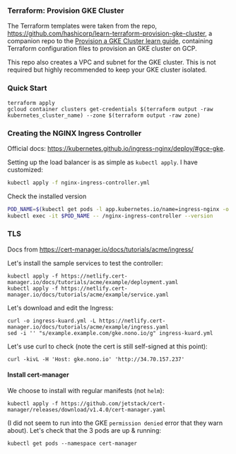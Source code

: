### Terraform: Provision GKE Cluster

The Terraform templates were taken from the repo,
<https://github.com/hashicorp/learn-terraform-provision-gke-cluster>, a
companion repo to the [Provision a GKE Cluster learn
guide](https://learn.hashicorp.com/terraform/kubernetes/provision-gke-cluster),
containing Terraform configuration files to provision an GKE cluster on GCP.

This repo also creates a VPC and subnet for the GKE cluster. This is not
required but highly recommended to keep your GKE cluster isolated.

### Quick Start

```
terraform apply
gcloud container clusters get-credentials $(terraform output -raw kubernetes_cluster_name) --zone $(terraform output -raw zone)
```

### Creating the NGINX Ingress Controller

Official docs: <https://kubernetes.github.io/ingress-nginx/deploy/#gce-gke>.

Setting up the load balancer is as simple as `kubectl apply`. I have customized:

```zsh
kubectl apply -f nginx-ingress-controller.yml
```
Check the installed version
```zsh
POD_NAME=$(kubectl get pods -l app.kubernetes.io/name=ingress-nginx -o jsonpath='{.items[0].metadata.name}')
kubectl exec -it $POD_NAME -- /nginx-ingress-controller --version
```

### TLS

Docs from <https://cert-manager.io/docs/tutorials/acme/ingress/>

Let's install the sample services to test the controller:
```
kubectl apply -f https://netlify.cert-manager.io/docs/tutorials/acme/example/deployment.yaml
kubectl apply -f https://netlify.cert-manager.io/docs/tutorials/acme/example/service.yaml
```

Let's download and edit the Ingress:
```
curl -o ingress-kuard.yml -L https://netlify.cert-manager.io/docs/tutorials/acme/example/ingress.yaml
sed -i '' "s/example.example.com/gke.nono.io/g" ingress-kuard.yml
```

Let's use curl to check (note the cert is still self-signed at this point):
```
curl -kivL -H 'Host: gke.nono.io' 'http://34.70.157.237'
```

#### Install cert-manager

We choose to install with regular manifests (not `helm`):
```
kubectl apply -f https://github.com/jetstack/cert-manager/releases/download/v1.4.0/cert-manager.yaml
```

(I did not seem to run into the GKE `permission denied` error that they warn
about). Let's check that the 3 pods are up & running:

```
kubectl get pods --namespace cert-manager
```
